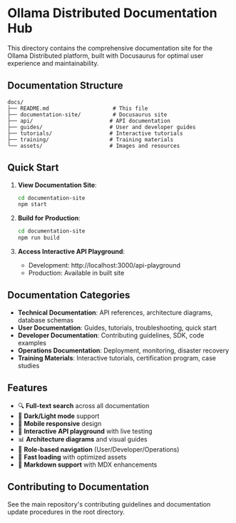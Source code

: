 # Ollama Distributed Documentation Hub

This directory contains the comprehensive documentation site for the Ollama Distributed platform, built with Docusaurus for optimal user experience and maintainability.

## Documentation Structure

```
docs/
├── README.md                    # This file
├── documentation-site/          # Docusaurus site
├── api/                        # API documentation
├── guides/                     # User and developer guides
├── tutorials/                  # Interactive tutorials
├── training/                   # Training materials
└── assets/                     # Images and resources
```

## Quick Start

1. **View Documentation Site**:
   ```bash
   cd documentation-site
   npm start
   ```

2. **Build for Production**:
   ```bash
   cd documentation-site
   npm run build
   ```

3. **Access Interactive API Playground**:
   - Development: http://localhost:3000/api-playground
   - Production: Available in built site

## Documentation Categories

- **Technical Documentation**: API references, architecture diagrams, database schemas
- **User Documentation**: Guides, tutorials, troubleshooting, quick start
- **Developer Documentation**: Contributing guidelines, SDK, code examples
- **Operations Documentation**: Deployment, monitoring, disaster recovery
- **Training Materials**: Interactive tutorials, certification program, case studies

## Features

- 🔍 **Full-text search** across all documentation
- 🌙 **Dark/Light mode** support
- 📱 **Mobile responsive** design
- 🔗 **Interactive API playground** with live testing
- 📊 **Architecture diagrams** and visual guides
- 🎯 **Role-based navigation** (User/Developer/Operations)
- 🚀 **Fast loading** with optimized assets
- 📝 **Markdown support** with MDX enhancements

## Contributing to Documentation

See the main repository's contributing guidelines and documentation update procedures in the root directory.